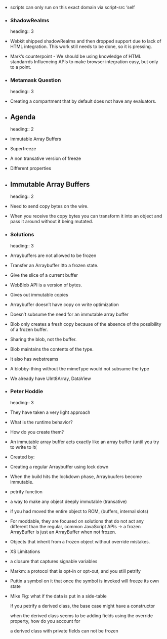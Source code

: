 - scripts can only run on this exact domain via script-src ‘self
- ### ShadowRealms
  heading:: 3
- Webkit shipped shadowRealms and then dropped support due to lack of HTML integration. This work still needs to be done, so it is pressing.
- Mark’s counterpoint - We should be using knowledge of HTML standarrds Influencing APIs to make browser integration easy, but only to a point.
- ### Metamask Question
  heading:: 3
- Creating a compartment that by default does not have any evaluators.
- ## Agenda
  heading:: 2
- Immutable Array Buffers
- Superfreeze
- A non transative version of freeze
- Different properties
- ## Immutable Array Buffers
  heading:: 2
- Need to send copy bytes on the wire.
- When you receive the copy bytes you can transform it into an object and pass it around without it being mutated.
- ### Solutions
  heading:: 3
- Arraybuffers are not allowed to be frozen
- Transfer an Arraybuffer itto a frozen state.
- Give the slice of a current buffer
- WebBlob API is a version of bytes.
- Gives out immutable copies
- Arraybuffer doesn’t have copy on write optimization
- Doesn’t subsume the need for an immutable array buffer
- Blob only creates a fresh copy because of the absence of the possibility of a frozen buffer.
- Sharing the blob, not the buffer.
- Blob maintains the contents of the type.
- It also has webstreams
- A blobby-thing without the mimeType would not subsume the type
- We already have UInt8Array, DataView
- ### Peter Hoddie
  heading:: 3
- They have taken a very light approach
- What is the runtime behavior?
- How do you create them?
- An immutable array buffer acts exactly like an array buffer (until you try to write to it(
- Created by:
- Creating a regular Arraybuffer using lock down
- When the build hits the lockdown phase, Arraybuufers become immutable.
- petrify function
- a way to make any object deeply immutable (transative)
- if you had moved the entire object to ROM, (buffers, internal slots)
- For moddable, they are focused on solutions that do not act any different than the regular, common JavaScript APIs → a frozen ArrayBuffer is just an ArrayBuffer when not frozen.
- Objects that inherit from a frozen object without override mistakes.
- XS Limitations
- a closure that captures signable variables
- Markm: a protocol that is opt-in or opt-out, and you still petrify
- Puttin a symbol on it that once the symbol is invoked will freeze its own state
- Mike Fig: what if the data is put in a side-table
  
  If you petrify a derived class, the base case might have a constructor
  
  when the derived class seems to be adding fields using the override property, how do you account for
  
  a derived class with private fields can not be frozen